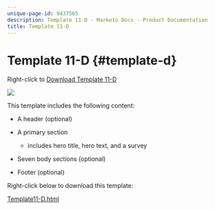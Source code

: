 ```yaml
---
unique-page-id: 9437565
description: Template 11-D - Marketo Docs - Product Documentation
title: Template 11-D
---
```


# Template 11-D {#template-d}

Right-click to [Download Template 11-D](http://docs.marketo.com/download/attachments/9437565/template-11d.html?version=1&modificationdate=1438211392000&api=v2)

![](assets/template-11d.png)

This template includes the following content:

* A header (optional)
* A primary section

    * includes hero title, hero text, and a survey

* Seven body sections (optional)
* Footer (optional)

Right-click below to download this template:

[Template11-D.html](http://docs.marketo.com/download/attachments/9437565/template-11d.html?version=1&modificationdate=1438211392000&api=v2)
